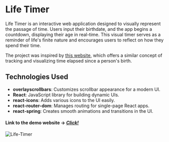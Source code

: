 # Life Timer

Life Timer is an interactive web application designed to visually represent the passage of time. Users input their birthdate, and the app begins a countdown, displaying their age in real-time. This visual timer serves as a reminder of life's finite nature and encourages users to reflect on how they spend their time.

The project was inspired by [this website](https://currentage.netlify.app), which offers a similar concept of tracking and visualizing time elapsed since a person's birth.

## Technologies Used

- **overlayscrollbars**: Customizes scrollbar appearance for a modern UI.
- **React**: JavaScript library for building dynamic UIs.
- **react-icons**: Adds various icons to the UI easily.
- **react-router-dom**: Manages routing for single-page React apps.
- **react-spring**: Creates smooth animations and transitions in the UI.


#### Link to the demo website -> *[Click!](yurgish.github.io/Life-Timer/)* ####

![Life-Timer](https://github.com/user-attachments/assets/fb961de9-7124-4d92-a21e-72f8e4e7d66b)

